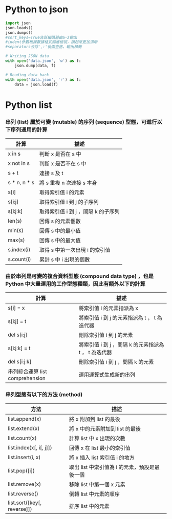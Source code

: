 # Python to json
```python
import json
json.loads()
json.dumps() 
#sort_keys=True告訴編碼器由a-z輸出
#indent參數根據數據格式縮進檢視，讀起來更加清晰
#separators去除',:'後面空格，輸出精簡

# Writing JSON data
with open('data.json', 'w') as f:
    json.dump(data, f)

# Reading data back
with open('data.json', 'r') as f:
    data = json.load(f)
```

# Python list
### 串列 (list) 屬於可變 (mutable) 的序列 (sequence) 型態，可進行以下序列通用的計算
|計算|	描述|
|---|---|
|x in s|	判斷 x 是否在 s 中|
|x not in s|	判斷 x 是否不在 s 中|
|s + t|	連接 s 及 t|
|s * n, n * s|	將 s 重複 n 次連接 s 本身|
|s[i]|	取得索引值 i 的元素|
|s[i:j]|	取得索引值 i 到 j 的子序列|
|s[i:j:k]|	取得索引值 i 到 j ，間隔 k 的子序列|
|len(s)|	回傳 s 的元素個數|
|min(s)|	回傳 s 中的最小值|
|max(s)|	回傳 s 中的最大值|
|s.index(i)|	取得 s 中第一次出現 i 的索引值|
|s.count(i)|	累計 s 中 i 出現的個數|
### 由於串列是可變的複合資料型態 (compound data type) ，也是 Python 中大量運用的工作型態種類，因此有額外以下的計算
|計算 |	描述|
|------|--------|
|s[i] = x|	將索引值 i 的元素指派為 x|
|s[i:j] = t|	將索引值 i 到 j 的元素指派為 t ， t 為迭代器|
|del s[i:j]|	刪除索引值 i 到 j 的元素|
|s[i:j:k] = t|	將索引值 i 到 j ，間隔 k 的元素指派為 t ， t 為迭代器|
|del s[i:j:k]|	刪除索引值 i 到 j ，間隔 k 的元素|
|串列綜合運算 list comprehension|	運用運算式生成新的串列|
### 串列型態有以下的方法 (method)
|方法|	描述|
|---|---|
|list.append(x)|	將 x 附加到 list 的最後|
|list.extend(x)|	將 x 中的元素附加到 list 的最後|
|list.count(x)|	計算 list 中 x 出現的次數|
|list.index(x[, i[, j]])|	回傳 x 在 list 最小的索引值|
|list.insert(i, x)|	將 x 插入 list 索引值 i 的地方|
|list.pop([i])|	取出 list 中索引值為 i 的元素，預設是最後一個|
|list.remove(x)|	移除 list 中第一個 x 元素|
|list.reverse()|	倒轉 list 中元素的順序|
|list.sort([key[, reverse]])|	排序 list 中的元素|
